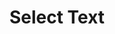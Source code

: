 ---
title: Select Text
layout: DemoLayout
sidebar: false
navbar: false
pageClass: customDemoPage
pie: "@pie-element/select-text@3.6.4"
modelSchemaJSONURI: "https://raw.githubusercontent.com/pie-framework/pie-elements/develop/packages/select-text/docs/pie-schema.json"
configureSchemaJSONURI: "https://raw.githubusercontent.com/pie-framework/pie-elements/develop/packages/select-text/docs/config-schema.json"
model:
    id: '1'
    element: select-text
    highlightChoices: true
    feedback:
      correct:
        type: default
        default: Correct
      incorrect:
        type: default
        default: Incorrect
      partial:
        type: default
        default: Nearly
    partialScoring: false
    maxSelections: 2
    mode: sentence
    rationale: Rationale goes here.
    prompt: What sentences contain the character 6 in them?
    promptEnabled: true
    text: Rachel cut out 8 stars in 6 minutes. Lovelle cut out 6 stars in 4 minutes. Rachel
      cut out 4 more stars than Lovelle. Lovelle and Rachel cut the same number of stars
      in 6 minutes.
    tokens:
    - text: Rachel cut out 8 stars in 6 minutes.
      start: 0
      end: 36
      correct: true
    - text: Lovelle cut out 6 stars in 4 minutes.
      start: 37
      end: 74
      correct: true
    - text: Lovelle and Rachel cut the same number of stars in 6 minutes.
      start: 117
      end: 177
---